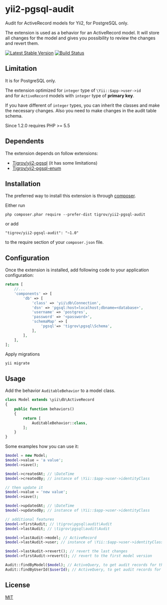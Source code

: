 yii2-pgsql-audit
==============

Audit for ActiveRecord models for Yii2, for PostgreSQL only.

The extension is used as a behavior for an ActiveRecord model. It will store all changes for the model and gives you possibility to review the changes and revert them. 

[![Latest Stable Version](https://poser.pugx.org/Tigrov/yii2-pgsql-audit/v/stable)](https://packagist.org/packages/Tigrov/yii2-pgsql-audit)
[![Build Status](https://travis-ci.org/Tigrov/yii2-pgsql-audit.svg?branch=master)](https://travis-ci.org/Tigrov/yii2-pgsql-audit)

Limitation
------------

It is for PostgreSQL only.

The extension optimized for `integer` type of `\Yii::$app->user->id`  
and for `ActiveRecord` models with `integer` type of **primary key**.

If you have different of `integer` types, you can inherit the classes and make the necessary changes. Also you need to make changes in the audit table schema.

Since 1.2.0 requires PHP >= 5.5

Dependents
----------

The extension depends on follow extensions:
* [Tigrov/yii2-pgsql](https://github.com/Tigrov/yii2-pgsql) (it has some limitations)
* [Tigrov/yii2-pgsql-enum](https://github.com/Tigrov/yii2-pgsql-enum)

Installation
------------

The preferred way to install this extension is through [composer](http://getcomposer.org/download/).

Either run

```
php composer.phar require --prefer-dist tigrov/yii2-pgsql-audit
```

or add

```
"tigrov/yii2-pgsql-audit": "~1.0"
```

to the require section of your `composer.json` file.

 
Configuration
-------------
Once the extension is installed, add following code to your application configuration:

```php
return [
    //...
    'components' => [
        'db' => [
            'class' => 'yii\db\Connection',
            'dsn' => 'pgsql:host=localhost;dbname=<database>',
            'username' => 'postgres',
            'password' => '<password>',
            'schemaMap' => [
                'pgsql'=> 'tigrov\pgsql\Schema',
            ],
        ],
    ],
];
```

Apply migrations
```
yii migrate
```
	
Usage
-----

Add the behavior `AuditableBehavior` to a model class.
```php
class Model extends \yii\db\ActiveRecord
{
    public function behaviors()
    {
        return [
            AuditableBehavior::class,
        ];
    }
}
```

Some examples how you can use it:
```php
$model = new Model;
$model->value = 'a value';
$model->save();

$model->createdAt; // \DateTime
$model->createdBy; // instance of \Yii::$app->user->identityClass

// then update it
$model->value = 'new value';
$model->save();

$model->updatedAt; // \DateTime
$model->updatedBy; // instance of \Yii::$app->user->identityClass

// additional features
$model->firstAudit; // \tigrov\pgsql\audit\Audit
$model->lastAudit; // \tigrov\pgsql\audit\Audit

$model->lastAudit->model; // ActiveRecord
$model->lastAudit->user; // instance of \Yii::$app->user->identityClass

$model->lastAudit->revert(); // revert the last changes
$model->firstAudit->revert(); // revert to the first model version

Audit::findByModel($model); // ActiveQuery, to get audit records for the model
Audit::findByUserId($userId); // ActiveQuery, to get audit records for a user
```

License
-------

[MIT](LICENSE)
